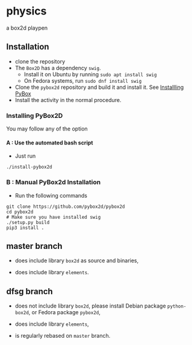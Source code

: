 # physics

a box2d playpen

## Installation

* clone the repository
* The `Box2D` has a dependency `swig`.
   - Install it on Ubuntu by running 
    ```sudo apt install swig```
   - On Fedora systems, run 
    ```sudo dnf install swig```
* Clone the `pybox2d` repository and build it and install it. See [Installling PyBox](#installing-pybox2d)
* Install the activity in the normal procedure.

### Installing PyBox2D
You may follow any of the option
#### A : Use the automated bash script
* Just run
```
./install-pybox2d
```
### B : Manual PyBox2d Installation
* Run the following commands
```
git clone https://github.com/pybox2d/pybox2d
cd pybox2d
# Make sure you have installed swig
./setup.py build
pip3 install .
```


## master branch

* does include library `box2d` as source and binaries,

* does include library `elements`.

## dfsg branch

* does not include library `box2d`, please install Debian package `python-box2d`, or Fedora package `pybox2d`,

* does include library `elements`,

* is regularly rebased on `master` branch.
